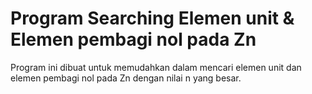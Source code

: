 # Program Searching Elemen unit &amp; Elemen pembagi nol pada Zn
Program ini dibuat untuk memudahkan dalam mencari elemen unit dan elemen pembagi nol pada Zn dengan nilai n yang besar.

